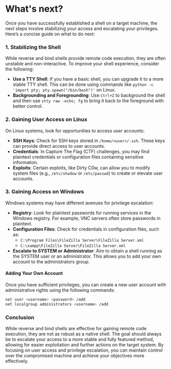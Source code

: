 # What's next?

Once you have successfully established a shell on a target machine, the next steps involve stabilizing your access and escalating your privileges. Here’s a concise guide on what to do next:

### 1. Stabilizing the Shell

While reverse and bind shells provide remote code execution, they are often unstable and non-interactive. To improve your shell experience, consider the following:

* **Use a TTY Shell**: If you have a basic shell, you can upgrade it to a more stable TTY shell. This can be done using commands like `python -c 'import pty; pty.spawn("/bin/bash")'` on Linux.
* **Backgrounding and Foregrounding**: Use `Ctrl+Z` to background the shell and then use `stty raw -echo; fg` to bring it back to the foreground with better control.

### 2. Gaining User Access on Linux

On Linux systems, look for opportunities to access user accounts:

* **SSH Keys**: Check for SSH keys stored in `/home/<user>/.ssh`. These keys can provide direct access to user accounts.
* **Credentials**: In Capture The Flag (CTF) challenges, you may find plaintext credentials or configuration files containing sensitive information.
* **Exploits**: Certain exploits, like Dirty C0w, can allow you to modify system files (e.g., `/etc/shadow` or `/etc/passwd`) to create or elevate user accounts.

### 3. Gaining Access on Windows

Windows systems may have different avenues for privilege escalation:

* **Registry**: Look for plaintext passwords for running services in the Windows registry. For example, VNC servers often store passwords in plaintext.
* **Configuration Files**: Check for credentials in configuration files, such as:
  * `C:\Program Files\FileZilla Server\FileZilla Server.xml`
  * `C:\xampp\FileZilla Server\FileZilla Server.xml`
* **Escalate to SYSTEM or Administrator**: Aim to obtain a shell running as the SYSTEM user or an administrator. This allows you to add your own account to the administrators group.

#### Adding Your Own Account

Once you have sufficient privileges, you can create a new user account with administrative rights using the following commands:

```bash
net user <username> <password> /add
net localgroup administrators <username> /add
```

### Conclusion

While reverse and bind shells are effective for gaining remote code execution, they are not as robust as a native shell. The goal should always be to escalate your access to a more stable and fully featured method, allowing for easier exploitation and further actions on the target system. By focusing on user access and privilege escalation, you can maintain control over the compromised machine and achieve your objectives more effectively.
